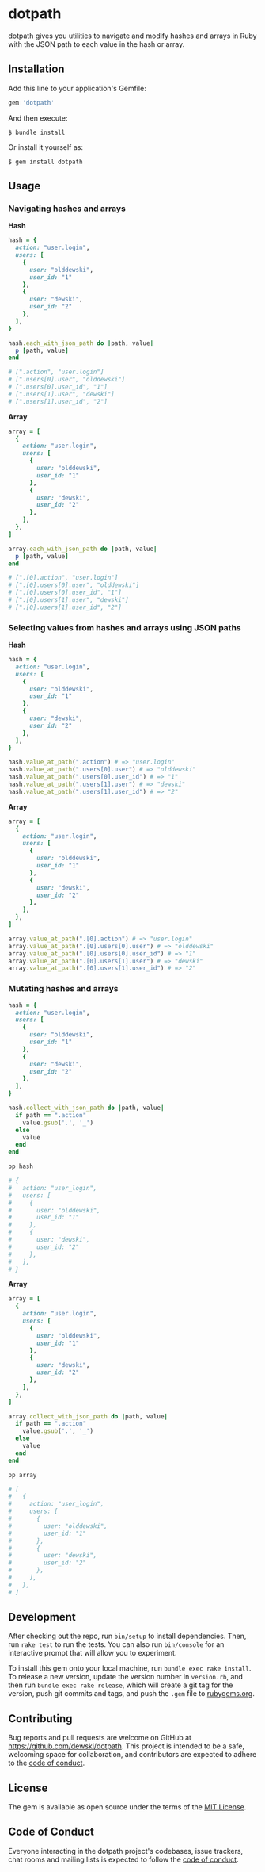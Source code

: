 # dotpath

dotpath gives you utilities to navigate and modify hashes and arrays in Ruby
with the JSON path to each value in the hash or array.

## Installation

Add this line to your application's Gemfile:

```ruby
gem 'dotpath'
```

And then execute:

    $ bundle install

Or install it yourself as:

    $ gem install dotpath

## Usage

### Navigating hashes and arrays

**Hash**

```ruby
hash = {
  action: "user.login",
  users: [
    {
      user: "olddewski",
      user_id: "1"
    },
    {
      user: "dewski",
      user_id: "2"
    },
  ],
}

hash.each_with_json_path do |path, value|
  p [path, value]
end

# [".action", "user.login"]
# [".users[0].user", "olddewski"]
# [".users[0].user_id", "1"]
# [".users[1].user", "dewski"]
# [".users[1].user_id", "2"]
```

**Array**

```ruby
array = [
  {
    action: "user.login",
    users: [
      {
        user: "olddewski",
        user_id: "1"
      },
      {
        user: "dewski",
        user_id: "2"
      },
    ],
  },
]

array.each_with_json_path do |path, value|
  p [path, value]
end

# [".[0].action", "user.login"]
# [".[0].users[0].user", "olddewski"]
# [".[0].users[0].user_id", "1"]
# [".[0].users[1].user", "dewski"]
# [".[0].users[1].user_id", "2"]
```

### Selecting values from hashes and arrays using JSON paths

**Hash**

```ruby
hash = {
  action: "user.login",
  users: [
    {
      user: "olddewski",
      user_id: "1"
    },
    {
      user: "dewski",
      user_id: "2"
    },
  ],
}

hash.value_at_path(".action") # => "user.login"
hash.value_at_path(".users[0].user") # => "olddewski"
hash.value_at_path(".users[0].user_id") # => "1"
hash.value_at_path(".users[1].user") # => "dewski"
hash.value_at_path(".users[1].user_id") # => "2"
```

**Array**

```ruby
array = [
  {
    action: "user.login",
    users: [
      {
        user: "olddewski",
        user_id: "1"
      },
      {
        user: "dewski",
        user_id: "2"
      },
    ],
  },
]

array.value_at_path(".[0].action") # => "user.login"
array.value_at_path(".[0].users[0].user") # => "olddewski"
array.value_at_path(".[0].users[0].user_id") # => "1"
array.value_at_path(".[0].users[1].user") # => "dewski"
array.value_at_path(".[0].users[1].user_id") # => "2"
```

### Mutating hashes and arrays

```ruby
hash = {
  action: "user.login",
  users: [
    {
      user: "olddewski",
      user_id: "1"
    },
    {
      user: "dewski",
      user_id: "2"
    },
  ],
}

hash.collect_with_json_path do |path, value|
  if path == ".action"
    value.gsub('.', '_')
  else
    value
  end
end

pp hash

# {
#   action: "user_login",
#   users: [
#     {
#       user: "olddewski",
#       user_id: "1"
#     },
#     {
#       user: "dewski",
#       user_id: "2"
#     },
#   ],
# }
```

**Array**

```ruby
array = [
  {
    action: "user.login",
    users: [
      {
        user: "olddewski",
        user_id: "1"
      },
      {
        user: "dewski",
        user_id: "2"
      },
    ],
  },
]

array.collect_with_json_path do |path, value|
  if path == ".action"
    value.gsub('.', '_')
  else
    value
  end
end

pp array

# [
#   {
#     action: "user_login",
#     users: [
#       {
#         user: "olddewski",
#         user_id: "1"
#       },
#       {
#         user: "dewski",
#         user_id: "2"
#       },
#     ],
#   },
# ]
```

## Development

After checking out the repo, run `bin/setup` to install dependencies. Then, run `rake test` to run the tests. You can also run `bin/console` for an interactive prompt that will allow you to experiment.

To install this gem onto your local machine, run `bundle exec rake install`. To release a new version, update the version number in `version.rb`, and then run `bundle exec rake release`, which will create a git tag for the version, push git commits and tags, and push the `.gem` file to [rubygems.org](https://rubygems.org).

## Contributing

Bug reports and pull requests are welcome on GitHub at https://github.com/dewski/dotpath. This project is intended to be a safe, welcoming space for collaboration, and contributors are expected to adhere to the [code of conduct](https://github.com/dewski/dotpath/blob/master/CODE_OF_CONDUCT.md).

## License

The gem is available as open source under the terms of the [MIT License](https://opensource.org/licenses/MIT).

## Code of Conduct

Everyone interacting in the dotpath project's codebases, issue trackers, chat rooms and mailing lists is expected to follow the [code of conduct](https://github.com/dewski/dotpath/blob/master/CODE_OF_CONDUCT.md).
